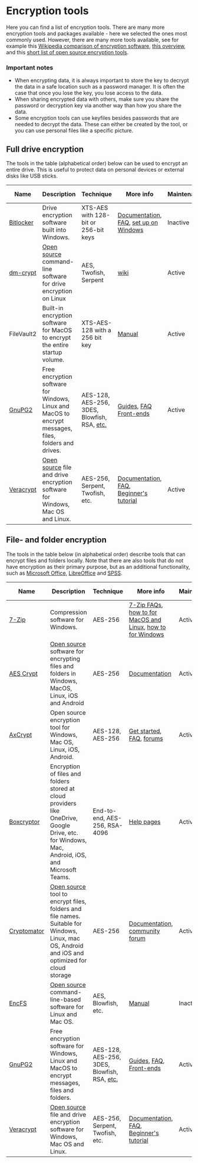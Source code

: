 # Encryption tools

Here you can find a list of encryption tools. There are many more encryption tools and packages available - here we selected the ones most commonly used. However, there are many more tools available, see for example this [Wikipedia comparison of encryption software](https://en.wikipedia.org/wiki/Comparison_of_disk_encryption_software), [this overview](https://github.com/CKs-Technology-News/PrivacyTools/blob/main/Desktop%20Tools.md#encryption-filefde), and this [short list of open source encryption tools](https://github.com/pluja/awesome-privacy#encryption).

### Important notes 
- When encrypting data, it is always important to store the key to decrypt the data in a safe location such as a password manager. It is often the case that once you lose the key, you lose access to the data. 
- When sharing encrypted data with others, make sure you share the password or decryption key via another way than how you share the data.
- Some encryption tools can use keyfiles besides passwords that are needed to decrypt the data. These can either be created by the tool, or you can use personal files like a specific picture.

## Full drive encryption

The tools in the table (alphabetical order) below can be used to encrypt an entire drive. This is useful to protect data on personal devices or external disks like USB sticks.

| Name | Description | Technique | More info | Maintenance | GitHub stars | License |
| --- | --- | --- | --- | --- | --- | --- |
| [Bitlocker](https://learn.microsoft.com/en-us/windows/security/information-protection/bitlocker/bitlocker-overview) | Drive encryption software built into Windows. | XTS-AES with 128-bit or 256-bit keys | [Documentation](https://learn.microsoft.com/en-us/previous-versions/windows/it-pro/windows-server-2008-R2-and-2008/cc731549(v=ws.10)), [FAQ](https://learn.microsoft.com/en-us/previous-versions/windows/it-pro/windows-vista/cc766200(v=ws.10)), [set up on Windows](http://www.howtogeek.com/192894/how-to-set-up-bitlocker-encryption-on-windows/) | Inactive | NA | Unknown |
| [dm-crypt](https://gitlab.com/cryptsetup/cryptsetup) | [Open source](https://gitlab.com/cryptsetup/cryptsetup) command-line software for drive encryption on Linux | AES, Twofish, Serpent | [wiki](https://gitlab.com/cryptsetup/cryptsetup/-/wikis/DMCrypt) | Active | 500-1000 | [LGPL](https://gitlab.com/cryptsetup/cryptsetup/-/blob/main/COPYING.LGPL) |  
| FileVault2 | Built-in encryption software for MacOS to encrypt the entire startup volume. | XTS-AES-128 with a 256 bit key | [Manual](https://support.apple.com/en-us/HT204837) | Active | NA | Unknown |  
| [GnuPG2](https://gnupg.org/index.html) | Free encryption software for Windows, Linux and MacOS to encrypt messages, files, folders and drives. | AES-128, AES-256, 3DES, Blowfish, RSA, [etc.](https://en.wikipedia.org/wiki/GNU_Privacy_Guard#Algorithms) | [Guides](https://gnupg.org/documentation/guides.html), [FAQ](https://gnupg.org/faq/gnupg-faq.html#oses) [Front-ends](https://gnupg.org/software/frontends.html)| Active | NA | GPL-v3 |
| [Veracrypt](https://www.veracrypt.fr/en/Home.html) | [Open source](https://sourceforge.net/projects/veracrypt/files/) file and drive encryption software for Windows, Mac OS and Linux. | AES-256, Serpent, Twofish, etc. | [Documentation](https://www.veracrypt.fr/en/Documentation.html), [FAQ](https://www.veracrypt.fr/en/FAQ.html), [Beginner's tutorial](https://www.veracrypt.fr/en/Beginner%27s%20Tutorial.html) | Active | NA | [Apache 2.0 and Truecrypt 3.0](https://sourceforge.net/p/veracrypt/code/ci/master/tree/License.txt) |


## File- and folder encryption
The tools in the table below (in alphabetical order) describe tools that can encrypt files and folders locally. Note that there are also tools that do not have encryption as their primary purpose, but as an additional functionality, such as [Microsoft Office](https://support.microsoft.com/en-us/windows/how-to-encrypt-a-file-1131805c-47b8-2e3e-a705-807e13c10da7), [LibreOffice](https://help.libreoffice.org/6.3/en-US/text/shared/guide/protection.html) and [SPSS](https://www.ibm.com/support/pages/can-you-password-protect-ibm-spss-file).

| Name | Description | Technique | More info | Maintenance | GitHub stars | License |
| --- | --- | --- | --- | --- | --- | --- | 
| [7-Zip](https://www.7-zip.org/) | Compression software for Windows. | AES-256 | [7-Zip FAQs](https://www.7-zip.org/faq.html), [how to for MacOS and Linux](http://www.howtogeek.com/203590/how-to-create-secure-encrypted-zip-or-7z-archives-on-any-operating-system/), [how to for Windows](https://geo-data-support.sites.uu.nl/manuals/7-zip/file-encryption-7zip/) | Active | NA | [GNU LGPL and BSD-3 Clause](https://www.7-zip.org/license.txt) |
| [AES Crypt](https://www.aescrypt.com/download/) | [Open source](https://www.aescrypt.com/download/#gitrepos) software for encrypting files and folders in Windows, MacOS, Linux, iOS and Android | AES-256 | [Documentation](https://www.aescrypt.com/documentation/) | Active | NA | Unknown |
| [AxCrypt](https://www.axcrypt.net/) | Open source encryption tool for Windows, Mac OS, Linux, iOS, Android. | AES-128, AES-256 | [Get started](https://www.axcrypt.net/information/guides/get-started/), [FAQ](https://www.axcrypt.net/information/faq/), [forums](https://forum.axcrypt.net/forums/) | Active | NA | Free version: [GPL-v3](https://www.axcrypt.net/information/terms-of-use/)  |
| [Boxcryptor](https://www.boxcryptor.com/en/) | Encryption of files and folders stored at cloud providers like OneDrive, Google Drive, etc. for Windows, Mac, Android, iOS, and Microsoft Teams. | End-to-end, AES-256, RSA-4096 | [Help pages](https://support.boxcryptor.com/en/help/overview/windows/) | Active | NA | Unknown |
| [Cryptomator](https://cryptomator.org) | [Open source](https://github.com/cryptomator/cryptomator) tool to encrypt files, folders and file names. Suitable for Windows, Linux, mac OS, Android and iOS and optimized for cloud storage | AES-256 | [Documentation](https://docs.cryptomator.org/en/latest/), [community forum](https://community.cryptomator.org/) | Active | 1000+ | [GPL-v3](https://github.com/cryptomator/cryptomator/blob/develop/LICENSE.txt) |
| [EncFS](https://vgough.github.io/encfs/) | [Open source](https://github.com/vgough/encfs) command-line-based software for Linux and Mac OS. | AES, Blowfish, etc. | [Manual](https://github.com/vgough/encfs/blob/master/encfs/encfs.pod) | Inactive | 1000+ | [LGPL](https://github.com/vgough/encfs/blob/master/COPYING.LGPL) |
| [GnuPG2](https://gnupg.org/index.html) | Free encryption software for Windows, Linux and MacOS to encrypt messages, files and folders. | AES-128, AES-256, 3DES, Blowfish, RSA, [etc.](https://en.wikipedia.org/wiki/GNU_Privacy_Guard#Algorithms) | [Guides](https://gnupg.org/documentation/guides.html), [FAQ](https://gnupg.org/faq/gnupg-faq.html#oses), [Front-ends](https://gnupg.org/software/frontends.html) | Active | NA | GPL-v3 |
| [Veracrypt](https://www.veracrypt.fr/en/Home.html) | [Open source](https://sourceforge.net/projects/veracrypt/files/) file and drive encryption software for Windows, Mac OS and Linux. | AES-256, Serpent, Twofish, etc. | [Documentation](https://www.veracrypt.fr/en/Documentation.html), [FAQ](https://www.veracrypt.fr/en/FAQ.html), [Beginner's tutorial](https://www.veracrypt.fr/en/Beginner%27s%20Tutorial.html) | Active | NA | Unknown |
